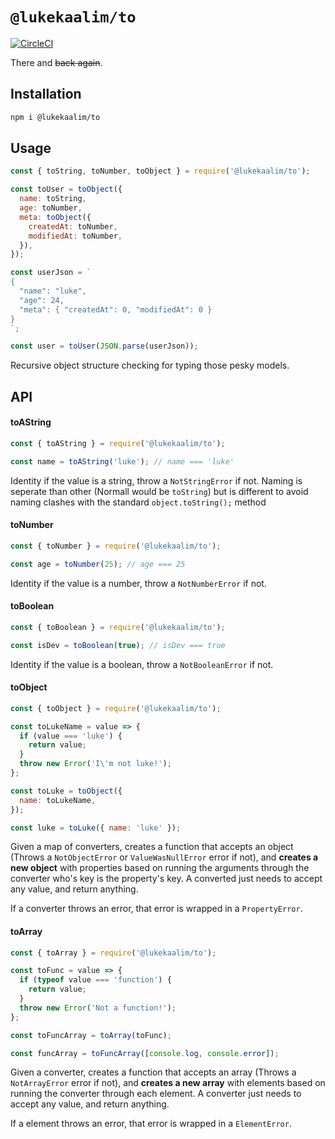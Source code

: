 # `@lukekaalim/to`

[![CircleCI](https://circleci.com/gh/lukekaalim/to.svg?style=svg)](https://circleci.com/gh/lukekaalim/to)

There and ~~back again~~.

## Installation

```bash
npm i @lukekaalim/to
```

##  Usage

```javascript
const { toString, toNumber, toObject } = require('@lukekaalim/to');

const toUser = toObject({
  name: toString,
  age: toNumber,
  meta: toObject({
    createdAt: toNumber,
    modifiedAt: toNumber,
  }),
});

const userJson = `
{
  "name": "luke",
  "age": 24,
  "meta": { "createdAt": 0, "modifiedAt": 0 }
}
`;

const user = toUser(JSON.parse(userJson));
```

Recursive object structure checking for typing those pesky models.

## API

#### toAString
```javascript
const { toAString } = require('@lukekaalim/to');

const name = toAString('luke'); // name === 'luke'
```
Identity if the value is a string, throw a `NotStringError` if not.
Naming is seperate than other (Normall would be `toString`) but is different to avoid naming clashes with the standard `object.toString();` method

#### toNumber
```javascript
const { toNumber } = require('@lukekaalim/to');

const age = toNumber(25); // age === 25
```
Identity if the value is a number, throw a `NotNumberError` if not.

#### toBoolean
```javascript
const { toBoolean } = require('@lukekaalim/to');

const isDev = toBoolean(true); // isDev === true
```
Identity if the value is a boolean, throw a `NotBooleanError` if not.

#### toObject
```javascript
const { toObject } = require('@lukekaalim/to');

const toLukeName = value => {
  if (value === 'luke') {
    return value;
  }
  throw new Error('I\'m not luke!');
};

const toLuke = toObject({
  name: toLukeName,
});

const luke = toLuke({ name: 'luke' });
```
Given a map of converters, creates a function that accepts an object (Throws a `NotObjectError` or `ValueWasNullError` error if not), and **creates a new object** with properties based on running the arguments through the converter who's key is the property's key. A converted just needs to accept any value, and return anything.

If a converter throws an error, that error is wrapped in a `PropertyError`.

#### toArray
```javascript
const { toArray } = require('@lukekaalim/to');

const toFunc = value => {
  if (typeof value === 'function') {
    return value;
  }
  throw new Error('Not a function!');
};

const toFuncArray = toArray(toFunc);

const funcArray = toFuncArray([console.log, console.error]);
```
Given a converter, creates a function that accepts an array (Throws a `NotArrayError` error if not), and **creates a new array** with elements based on running the converter through each element. A converter just needs to accept any value, and return anything.

If a element throws an error, that error is wrapped in a `ElementError`.
